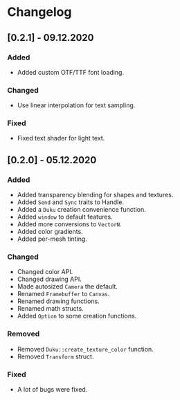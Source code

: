 # Changelog

## [0.2.1] - 09.12.2020

### Added

- Added custom OTF/TTF font loading.

### Changed

- Use linear interpolation for text sampling.

### Fixed

- Fixed text shader for light text.

## [0.2.0] - 05.12.2020

### Added

- Added transparency blending for shapes and textures.
- Added `Send` and `Sync` traits to Handle.
- Added a `Duku` creation convenience function.
- Added `window` to default features.
- Added more conversions to `VectorN`.
- Added color gradients.
- Added per-mesh tinting.

### Changed

- Changed color API.
- Changed drawing API.
- Made autosized `Camera` the default.
- Renamed `Framebuffer` to `Canvas`.
- Renamed drawing functions.
- Renamed math structs.
- Added `Option` to some creation functions.

### Removed

- Removed `Duku::create_texture_color` function.
- Removed `Transform` struct.

### Fixed

- A lot of bugs were fixed.
